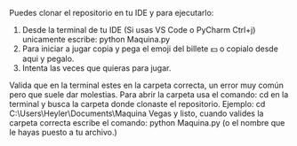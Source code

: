 Puedes clonar el repositorio en tu IDE y para ejecutarlo:
1. Desde la terminal de tu IDE (Si usas VS Code o PyCharm Ctrl+j) unicamente escribe: python Maquina.py
2. Para iniciar a jugar copia y pega el emoji del billete 💵 o copialo desde aqui y pegalo.
3. Intenta las veces que quieras para jugar.

Valida que en la terminal estes en la carpeta correcta, un error muy común pero que suele dar molestias.
Para abrir la carpeta usa el comando: cd en la terminal y busca la carpeta donde clonaste el repositorio.
Ejemplo: cd C:\Users\Heyler\Documents\Maquina Vegas
y listo, cuando valides la carpeta correcta escribe el comando: python Maquina.py (o el nombre que le hayas puesto a tu archivo.)
